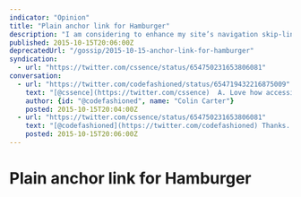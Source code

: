 ```yaml
---
indicator: "Opinion"
title: "Plain anchor link for Hamburger"
description: "I am considering to enhance my site’s navigation skip-link."
published: 2015-10-15T20:06:00Z
deprecatedUrl: "/gossip/2015-10-15-anchor-link-for-hamburger"
syndication:
  - url: "https://twitter.com/cssence/status/654750231653806081"
conversation:
  - url: "https://twitter.com/codefashioned/status/654719432216875009"
    text: "[@cssence](https://twitter.com/cssence)  A. Love how accessible [cssence.com](https://cssence.com/) is.  B. Hamburger menu that doesn’t open a slide-out/dropdown menu is confusing."
    author: {id: "@codefashioned", name: "Colin Carter"}
    posted: 2015-10-15T20:04:00Z
  - url: "https://twitter.com/cssence/status/654750231653806081"
    text: "[@codefashioned](https://twitter.com/codefashioned) Thanks. I’ll think about adding a smooth scrolling transition to the hamburger."
    posted: 2015-10-15T20:06:00Z
---
```


# Plain anchor link for Hamburger
